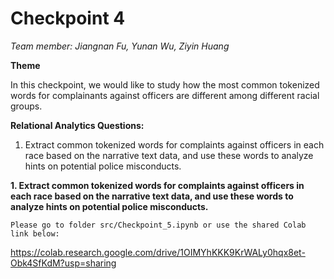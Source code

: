 # **Checkpoint 4**

*Team member: Jiangnan Fu, Yunan Wu, Ziyin Huang*

**Theme**

In this checkpoint, we would like to study how the most common tokenized words for complainants against officers are different among different racial groups. 

**Relational Analytics Questions:**

1. Extract common tokenized words for complaints against officers in each race based on the narrative text data, and use these words to analyze hints on potential police misconducts.

**1. Extract common tokenized words for complaints against officers in each race based on the narrative text data, and use these words to analyze hints on potential police misconducts.**

    Please go to folder src/Checkpoint_5.ipynb or use the shared Colab link below:

https://colab.research.google.com/drive/1OIMYhKKK9KrWALy0hqx8et-Obk4SfKdM?usp=sharing
